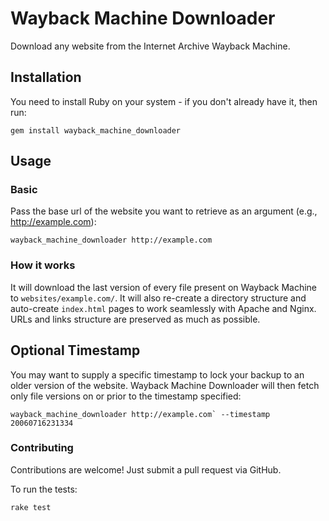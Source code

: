 # Wayback Machine Downloader

Download any website from the Internet Archive Wayback Machine.

## Installation

You need to install Ruby on your system - if you don't already have it, then run:

    gem install wayback_machine_downloader

## Usage 

### Basic

Pass the base url of the website you want to retrieve as an argument (e.g., http://example.com):

    wayback_machine_downloader http://example.com

### How it works

It will download the last version of every file present on Wayback Machine to `websites/example.com/`. It will also re-create a directory structure and auto-create `index.html` pages to work seamlessly with Apache and Nginx. URLs and links structure are preserved as much as possible.

## Optional Timestamp

You may want to supply a specific timestamp to lock your backup to an older version of the website. Wayback Machine Downloader will then fetch only file versions on or prior to the timestamp specified:

    wayback_machine_downloader http://example.com` --timestamp 20060716231334

### Contributing

Contributions are welcome! Just submit a pull request via GitHub.

To run the tests:

    rake test
